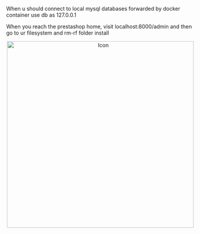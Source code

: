 When u should connect to local mysql databases forwarded by docker container use db as 127.0.0.1

When you reach the prestashop home, visit localhost:8000/admin and then go to ur filesystem and rm-rf folder install




<div align="center">
  <a href="https://github.com/TheBous/mysql-php-prestashop-docker">
    <img src="https://github.com/TheBous/mysql-php-prestashop-docker/blob/main/logo.svg" alt="Icon" width="500"/>
  </a>
  <br>
  <br>
</div>
